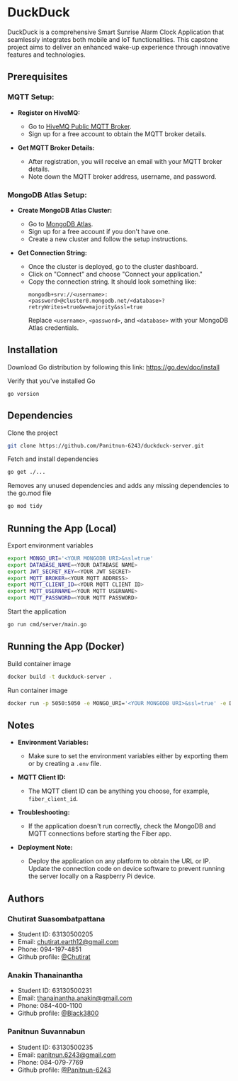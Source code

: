 
# DuckDuck

DuckDuck is a comprehensive Smart Sunrise Alarm Clock Application that seamlessly integrates both mobile and IoT functionalities. This capstone project aims to deliver an enhanced wake-up experience through innovative features and technologies.


## Prerequisites

### MQTT Setup:
- **Register on HiveMQ:**
    - Go to [HiveMQ Public MQTT Broker](https://www.hivemq.com/mqtt/public-mqtt-broker/).
    - Sign up for a free account to obtain the MQTT broker details.

- **Get MQTT Broker Details:**
    - After registration, you will receive an email with your MQTT broker details.
    - Note down the MQTT broker address, username, and password.

### MongoDB Atlas Setup:
- **Create MongoDB Atlas Cluster:**
    - Go to [MongoDB Atlas](https://www.mongodb.com/cloud/atlas).
    - Sign up for a free account if you don't have one.
    - Create a new cluster and follow the setup instructions.

- **Get Connection String:**
    - Once the cluster is deployed, go to the cluster dashboard.
    - Click on "Connect" and choose "Connect your application."
    - Copy the connection string. It should look something like:
      ```
      mongodb+srv://<username>:<password>@cluster0.mongodb.net/<database>?retryWrites=true&w=majority&ssl=true
      ```
      Replace `<username>`, `<password>`, and `<database>` with your MongoDB Atlas credentials.

## Installation

Download Go distribution by following this link: https://go.dev/doc/install

Verify that you've installed Go
```
go version
```

## Dependencies

Clone the project

```bash
git clone https://github.com/Panitnun-6243/duckduck-server.git
```

Fetch and install dependencies

```bash
go get ./...
```

Removes any unused dependencies and adds any missing dependencies to the go.mod file

```bash
go mod tidy
```
## Running the App (Local)

Export environment variables

```bash
export MONGO_URI='<YOUR MONGODB URI>&ssl=true'
export DATABASE_NAME=<YOUR DATABASE NAME>
export JWT_SECRET_KEY=<YOUR JWT SECRET>
export MQTT_BROKER=<YOUR MQTT ADDRESS>
export MQTT_CLIENT_ID=<YOUR MQTT CLIENT ID>
export MQTT_USERNAME=<YOUR MQTT USERNAME>
export MQTT_PASSWORD=<YOUR MQTT PASSWORD>
```

Start the application

```bash
go run cmd/server/main.go
```

## Running the App (Docker)

Build container image

```bash
docker build -t duckduck-server .
```

Run container image

```bash
docker run -p 5050:5050 -e MONGO_URI='<YOUR MONGODB URI>&ssl=true' -e DATABASE_NAME=<YOUR DATABASE_NAME> -e JWT_SECRET_KEY=<YOUR JWT SECRET KEY> -e MQTT_BROKER=<YOUR MQTT BROKER ADDRESS> -e MQTT_CLIENT_ID=<YOUR MQTT CLIENT ID> -e MQTT_USERNAME=<YOUR MQTT USERNAME> -e MQTT_PASSWORD='<YOUR MQTT PASSWORD>' duckduck-server
```

## Notes

- **Environment Variables:**
  - Make sure to set the environment variables either by exporting them or by creating a `.env` file.

- **MQTT Client ID:**
  - The MQTT client ID can be anything you choose, for example, `fiber_client_id`.

- **Troubleshooting:**
  - If the application doesn't run correctly, check the MongoDB and MQTT connections before starting the Fiber app.

- **Deployment Note:**
  - Deploy the application on any platform to obtain the URL or IP. Update the connection code on device software to prevent running the server locally on a Raspberry Pi device.

## Authors

### Chutirat Suasombatpattana
- Student ID: 63130500205
- Email: chutirat.earth12@gmail.com
- Phone: 094-197-4851
- Github profile: [@Chutirat](https://github.com/chutirat)
### Anakin Thanainantha
- Student ID: 63130500231
- Email: thanainantha.anakin@gmail.com
- Phone: 084-400-1100
- Github profile: [@Black3800](https://github.com/Black3800)
### Panitnun Suvannabun
- Student ID: 63130500235
- Email: panitnun.6243@gmail.com
- Phone: 084-079-7769
- Github profile: [@Panitnun-6243](https://github.com/Panitnun-6243)

